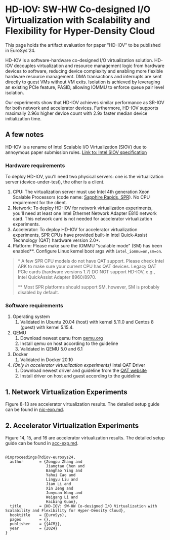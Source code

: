# HD-IOV: SW-HW Co-designed I/O Virtualization with Scalability and Flexibility for Hyper-Density Cloud

This page holds the artifact evaluation for paper "HD-IOV" to be published in EuroSys'24.

HD-IOV is a software-hardware co-designed I/O virtualization solution. HD-IOV decouples virtualization and resource management logic from hardware devices to software, reducing device complexity and enabling more flexible hardware resource management. DMA transactions and interrupts are sent directly to guest VMs without VM exits. Isolation is achieved by leveraging an existing PCIe feature, PASID, allowing IOMMU to enforce queue pair level isolation. 

Our experiments show that HD-IOV achieves similar performance as SR-IOV for both network and accelerator devices. Furthermore, HD-IOV supports maximally 2.96x higher device count with 2.9x faster median device initialization time.

## A few notes
HD-IOV is a rename of Intel Scalable I/O Virtualization (SIOV) due to annoymous paper submission rules. [Link to: Intel SIOV specification](https://cdrdv2-public.intel.com/671403/intel-scalable-io-virtualization-technical-specification.pdf)

### Hardware requirements
To deploy HD-IOV, you'll need two physical servers: one is the virtualization server (device-under-test), the other is a client.
1. CPU: The virtualization server must use Intel 4th generation Xeon Scalable Processors (code name: [Sapphire Rapids, SPR](https://ark.intel.com/content/www/us/en/ark/products/codename/126212/products-formerly-sapphire-rapids.html)). No CPU requirement for the client.
1. Network: To deploy HD-IOV for network virtualization experiments, you'll need at least one Intel Ethernet Network Adapter E810 network card. This network card is not needed for accelerator virtualization experiments.
2. Accelerator: To deploy HD-IOV for accelerator virtualization experiments, SPR CPUs have provided built-in Intel Quick-Assist Technology (QAT) hardware version 2.0\*.
3. Platform: Please make sure the IOMMU "scalable mode" (SM) has been enabled\*\*. Configure Linux kernel boot args with `intel_iommu=on,sm=on`.

> \* A few SPR CPU models do not have QAT support. Please check Intel ARK to make sure your current CPU has QAT devices. Legacy QAT PCIe cards (hardware versions 1.7) DO NOT support HD-IOV, e.g., Intel QuickAssist Adapter 8960/8970.
> 
> \*\* Most SPR platforms should support SM, however, SM is probably disabled by default.

### Software requirements

1. Operating system
    1. Validated in Ubuntu 20.04 (host) with kernel 5.11.0 and Centos 8 (guest) with kernel 5.15.4.
1. QEMU
    1. Download newest qemu from [qemu.org](https://www.qemu.org/)
    2. Install qemu on host according to the guideline
    3. Validated in QEMU 5.0 and 6.1
1. Docker
    1. Validated in Docker 20.10
1. *(Only in accelerator virtualization experiments)* Intel QAT Driver
    1. Download newest driver and guideline from the [QAT website](https://www.intel.com/content/www/us/en/download/765501/intel-quickassist-technology-driver-for-linux-hw-version-2-0.html)
    2. Install driver on host and guest according to the guideline

## 1. Network Virtualization Experiments
Figure 8-13 are accelerator virtualization results. The detailed setup guide can be found in [nic-exp.md](https://github.com/Maphist0/hdiov-ae/blob/main/nic-exp.md).

## 2. Accelerator Virtualization Experiments
Figure 14, 15, and 16 are accelerator virtualization results. The detailed setup guide can be found in [acc-exp.md](https://github.com/Maphist0/hdiov-ae/blob/main/acc-exp.md).

##
```
@inproceedings{hdiov-eurosys24,
  author       = {Zongpu Zhang and
                  Jiangtao Chen and
                  Banghao Ying and
                  Yahui Cao and
                  Lingyu Liu and
                  Jian Li and
                  Xin Zeng and
                  Junyuan Wang and
                  Weigang Li and
                  Haibing Guan},
  title        = {HD-IOV: SW-HW Co-designed I/O Virtualization with Scalability and Flexibility for Hyper-Density Cloud},
  booktitle    = {EuroSys},
  pages        = {},
  publisher    = {{ACM}},
  year         = {2024}
}
```
